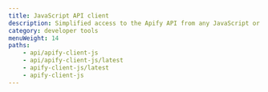 ```yaml
---
title: JavaScript API client
description: Simplified access to the Apify API from any JavaScript or Node.js application. Manage your actors, tasks and storage via API with the [apify-client NPM package](https://www.npmjs.com/package/apify-client).
category: developer tools
menuWeight: 14
paths:
    - api/apify-client-js
    - api/apify-client-js/latest
    - apify-client-js/latest
    - apify-client-js
---
```

